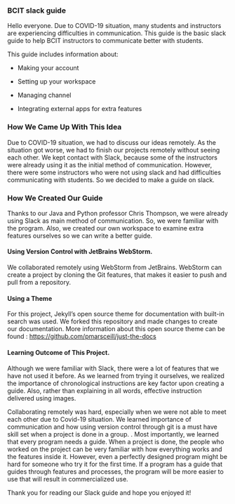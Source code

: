 ### BCIT slack guide

Hello everyone. Due to COVID-19 situation, many students and instructors are experiencing difficulties in communication. This guide is the basic slack guide to help BCIT instructors to communicate better with students. 

This guide includes information about:
-	Making your account

-	Setting up your workspace

-	Managing channel

-	Integrating external apps for extra features

### How We Came Up With This Idea

Due to COVID-19 situation, we had to discuss our ideas remotely. As the situation got worse, we had to finish our projects remotely without seeing each other. We kept contact with Slack, because some of the instructors were already using it as the initial method of communication. However, there were some instructors who were not using slack and had difficulties communicating with students. So we decided to make a guide on slack.

### How We Created Our Guide

Thanks to our Java and Python professor Chris Thompson, we were already using Slack as main method of communication. So, we were familiar with the program. Also, we created our own workspace to examine extra features ourselves so we can write a better guide.

#### Using Version Control with JetBrains WebStorm.

We collaborated remotely using WebStorm from JetBrains. WebStorm can create a project by cloning the Git features, that makes it easier to push and pull from a repository.

#### Using a Theme

For this project, Jekyll’s open source theme for documentation with built-in search was used. We forked this repository and made changes to create our documentation. More information about this open source theme can be found :
https://github.com/pmarsceill/just-the-docs

#### Learning Outcome of This Project.

Although we were familiar with Slack, there were a lot of features that we have not used it before. As we learned from trying it ourselves, we realized the importance of chronological instructions are key factor upon creating a guide. Also, rather than explaining in all words, effective instruction delivered using images.

Collaborating remotely was hard, especially when we were not able to meet each other due to Covid-19 situation. We learned importance of communication and how using version control through git is a must have skill set when a project is done in a group.
.
Most importantly, we learned that every program needs a guide. When a project is done, the people who worked on the project can be very familiar with how everything works and the features inside it. However, even a perfectly designed program might be hard for someone who try it for the first time. If a program has a guide that guides through features and processes, the program will be more easier to use that will result in commercialized use. 


Thank you for reading our Slack guide and hope you enjoyed it!




